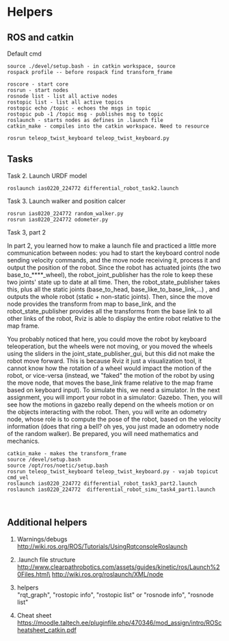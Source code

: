 # Helpers

## ROS and catkin
Default cmd 
```console
source ./devel/setup.bash - in catkin workspace, source
rospack profile -- before rospack find transform_frame

roscore - start core
rosrun - start nodes
rosnode list - list all active nodes
rostopic list - list all active topics
rostopic echo /topic - echoes the msgs in topic
rostopic pub -1 /topic msg - publishes msg to topic
roslaunch - starts nodes as defines in .launch file
catkin_make - compiles into the catkin workspace. Need to resource

rosrun teleop_twist_keyboard teleop_twist_keyboard.py

```

## Tasks
Task 2. Launch URDF model 
```console
roslaunch ias0220_224772 differential_robot_task2.launch 

```


Task 3. Launch walker and position calcer 
```console
rosrun ias0220_224772 random_walker.py
rosrun ias0220_224772 odometer.py

```

Task 3, part 2 


In part 2, you learned how to make a launch file and practiced a little more communication between nodes: you had to start the keyboard control node sending velocity commands, and the move node receiving it, process it and output the position of the robot. Since the robot has actuated joints (the two base_to_****_wheel), the robot_joint_publisher has the role to keep these two joints' state up to date at all time. Then, the robot_state_publisher takes this, plus all the static joints (base_to_head, base_like_to_base_link,...) , and outputs the whole robot (static + non-static joints). Then, since the move node provides the transform from map to base_link, and the robot_state_publisher provides all the transforms from the base link to all other links of the robot, Rviz is able to display the entire robot relative to the map frame.

You probably noticed that here, you could move the robot by keyboard teleoperation, but the wheels were not moving, or you moved the wheels using the sliders in the joint_state_publisher_gui, but this did not make the robot move forward. This is because Rviz it just a visualization tool, it cannot know how the rotation of a wheel would impact the motion of the robot, or vice-versa (instead, we "faked" the motion of the robot by using the move node, that moves the base_link frame relative to the map frame based on keyboard input). To simulate this, we need a simulator. In the next assignment, you will import your robot in a simulator: Gazebo. Then, you will see how the motions in gazebo really depend on the wheels motion or on the objects interacting with the robot. Then, you will write an odometry node, whose role is to compute the pose of the robot, based on the velocity information (does that ring a bell? oh yes, you just made an odometry node of the random walker). Be prepared, you will need mathematics and mechanics.


```console
catkin_make - makes the transform_frame
source /devel/setup.bash
source /opt/ros/noetic/setup.bash
rosrun teleop_twist_keyboard teleop_twist_keyboard.py - vajab topicut cmd_vel
roslaunch ias0220_224772 differential_robot_task3_part2.launch 
roslaunch ias0220_224772  differential_robot_simu_task4_part1.launch 



```


## Additional helpers
1. Warnings/debugs\
http://wiki.ros.org/ROS/Tutorials/UsingRqtconsoleRoslaunch

2. .launch file structure\
http://www.clearpathrobotics.com/assets/guides/kinetic/ros/Launch%20Files.html\
http://wiki.ros.org/roslaunch/XML/node

3. helpers\
 "rqt_graph", "rostopic info", "rostopic list" or "rosnode info", "rosnode list"

4. Cheat sheet\
https://moodle.taltech.ee/pluginfile.php/470346/mod_assign/intro/ROScheatsheet_catkin.pdf
